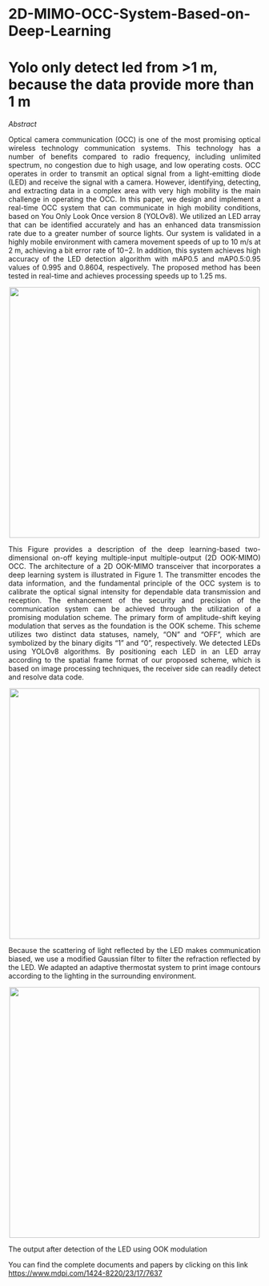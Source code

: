 # 2D-MIMO-OCC-System-Based-on-Deep-Learning
# Yolo only detect led from >1 m, because the data provide more than 1 m


*Abstract*



<div style="text-align: justify">
    Optical camera communication (OCC) is one of the most promising optical wireless technology communication systems. This technology has a number of benefits compared to radio frequency, including unlimited spectrum, no congestion due to high usage, and low operating costs. OCC operates in order to transmit an optical signal from a light-emitting diode (LED) and receive the signal with a camera. However, identifying, detecting, and extracting data in a complex area with very high mobility is the main challenge in operating the OCC. In this paper, we design and implement a real-time OCC system that can communicate in high mobility conditions, based on You Only Look Once version 8 (YOLOv8). We utilized an LED array that can be identified accurately and has an enhanced data transmission rate due to a greater number of source lights. Our system is validated in a highly mobile environment with camera movement speeds of up to 10 m/s at 2 m, achieving a bit error rate of 10−2. In addition, this system achieves high accuracy of the LED detection algorithm with mAP0.5 and mAP0.5:0.95 values of 0.995 and 0.8604, respectively. The proposed method has been tested in real-time and achieves processing speeds up to 1.25 ms.
</div>

<p align="center">
  <img width="500" height="500" src="https://github.com/0nespo/2D-MIMO-OCC-System-Based-on-Deep-Learning/assets/92374095/c6fae164-8eea-460c-ba5b-b74cc191c341">
</p>

<div style="text-align: justify">
    This Figure provides a description of the deep learning-based two-dimensional on-off keying multiple-input multiple-output (2D OOK-MIMO) OCC. The architecture of a 2D OOK-MIMO transceiver that incorporates a deep learning system is illustrated in Figure 1. The transmitter encodes the data information, and the fundamental principle of the OCC system is to calibrate the optical signal intensity for dependable data transmission and reception. The enhancement of the security and precision of the communication system can be achieved through the utilization of a promising modulation scheme. The primary form of amplitude-shift keying modulation that serves as the foundation is the OOK scheme. This scheme utilizes two distinct data statuses, namely, “ON” and “OFF”, which are symbolized by the binary digits “1” and “0”, respectively. We detected LEDs using YOLOv8 algorithms. By positioning each LED in an LED array according to the spatial frame format of our proposed scheme, which is based on image processing techniques, the receiver side can readily detect and resolve data code.
</div>

<p align="center">
  <img width="500" height="500" src="https://github.com/0nespo/2D-MIMO-OCC-System-Based-on-Deep-Learning/assets/92374095/9ca6e6d4-9c64-4c83-919a-9938501777c7">
</p>

<div style="text-align: justify">
    Because the scattering of light reflected by the LED makes communication biased, we use a modified Gaussian filter to filter the refraction reflected by the LED. We adapted an adaptive thermostat system to print image contours according to the lighting in the surrounding environment.
</div>

<p align="center">
  <img width="500" height="500" src="https://github.com/0nespo/2D-MIMO-OCC-System-Based-on-Deep-Learning/assets/92374095/fd1db751-faef-455b-a62a-207614053278">
</p>

<div style="text-align: justify">
The output after detection of the LED using OOK modulation
</div>


You can find the complete documents and papers by clicking on this link
https://www.mdpi.com/1424-8220/23/17/7637




